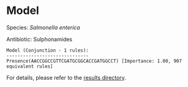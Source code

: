 
# Model

Species: *Salmonella enterica*

Antibiotic: Sulphonamides

```
Model (Conjunction - 1 rules):
------------------------------
Presence(AACCGGCCGTTCGATGCGGCACCGATGGCCT) [Importance: 1.00, 907 equivalent rules]

```

For details, please refer to the [results directory](../../../../../results/scm_b/salmonella%20enterica/sulphonamides/repeat_4/).

